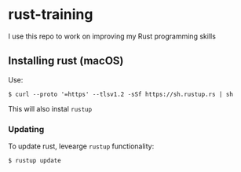 # rust-training

I use this repo to work on improving my Rust programming skills

## Installing rust (macOS) 

Use:
```
$ curl --proto '=https' --tlsv1.2 -sSf https://sh.rustup.rs | sh
```

This will also instal `rustup` 

### Updating

To update rust, levearge `rustup` functionality:

```
$ rustup update 
```
